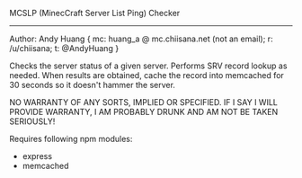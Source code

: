 MCSLP (MinecCraft Server List Ping) Checker

-------------------------------------------

Author: Andy Huang { mc: huang_a @ mc.chiisana.net (not an email); r: /u/chiisana; t: @AndyHuang  }

Checks the server status of a given server. Performs SRV record lookup as needed. When results are obtained, cache the record into memcached for 30 seconds so it doesn't hammer the server.

NO WARRANTY OF ANY SORTS, IMPLIED OR SPECIFIED. IF I SAY I WILL PROVIDE WARRANTY, I AM PROBABLY DRUNK AND AM NOT BE TAKEN SERIOUSLY!

Requires following npm modules:

* express
* memcached
